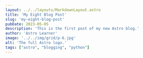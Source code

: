 ```yaml
---
layout: ../../layouts/MarkdownLayout.astro
title: 'My Eight Blog Post'
slug: 'my-eight-blog-post'
pubDate: 2023-05-05
description: 'This is the first post of my new Astro blog.'
author: 'Astro Learner'
image: '../../img/grid/p-6.jpg'
alt: 'The full Astro logo.'
tags: ["astro", "blogging", "python"]
---
```

